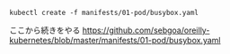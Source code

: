 
```
kubectl create -f manifests/01-pod/busybox.yaml
```

ここから続きをやる
https://github.com/sebgoa/oreilly-kubernetes/blob/master/manifests/01-pod/busybox.yaml



